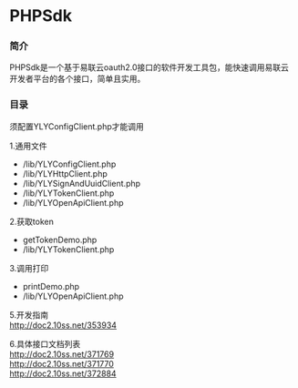 # PHPSdk

### 简介

PHPSdk是一个基于易联云oauth2.0接口的软件开发工具包，能快速调用易联云开发者平台的各个接口，简单且实用。


### 目录 
须配置YLYConfigClient.php才能调用

1.通用文件
- /lib/YLYConfigClient.php
- /lib/YLYHttpClient.php
- /lib/YLYSignAndUuidClient.php
- /lib/YLYTokenClient.php
- /lib/YLYOpenApiClient.php  

2.获取token
- getTokenDemo.php
- /lib/YLYTokenClient.php

3.调用打印  
- printDemo.php
- /lib/YLYOpenApiClient.php

5.开发指南  
http://doc2.10ss.net/353934

6.具体接口文档列表  
http://doc2.10ss.net/371769  
http://doc2.10ss.net/371770  
http://doc2.10ss.net/372884

